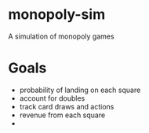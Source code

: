 # monopoly-sim
A simulation of monopoly games

# Goals
- probability of landing on each square
- account for doubles
- track card draws and actions
- revenue from each square
- 